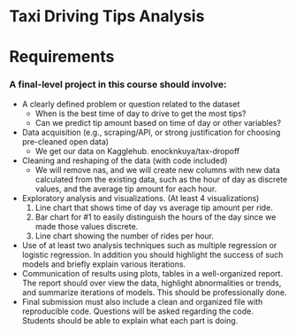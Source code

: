 # Taxi Driving Tips Analysis

# Requirements 
### A final-level project in this course should involve:
- A clearly defined problem or question related to the dataset
   - When is the best time of day to drive to get the most tips?
   - Can we predict tip amount based on time of day or other variables?
- Data acquisition (e.g., scraping/API, or strong justification for choosing pre-cleaned open data)
   - We get our data on Kagglehub. enocknkuya/tax-dropoff
- Cleaning and reshaping of the data (with code included)
   - We will remove nas, and we will create new columns with new data calculated from the existing data, such as the hour of day as discrete values, and the average tip amount for each hour.
- Exploratory analysis and visualizations. (At least 4 visualizations)
   1. Line chart that shows time of day vs average tip amount per ride.
   2. Bar chart for #1 to easily distinguish the hours of the day since we made those values discrete.
   3. Line chart showing the number of rides per hour.
- Use of at least two analysis techniques such as multiple regression or logistic regression. In
addition you should highlight the success of such models and briefly explain various iterations.
- Communication of results using plots, tables in a well-organized report. The report should over
view the data, highlight abnormalities or trends, and summarize iterations of models. This
should be professionally done.
 - Final submission must also include a clean and organized file with reproducible code. Questions
will be asked regarding the code. Students should be able to explain what each part is doing.
